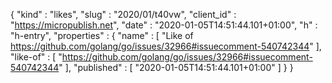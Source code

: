 {
  "kind" : "likes",
  "slug" : "2020/01/t40vw",
  "client_id" : "https://micropublish.net",
  "date" : "2020-01-05T14:51:44.101+01:00",
  "h" : "h-entry",
  "properties" : {
    "name" : [ "Like of https://github.com/golang/go/issues/32966#issuecomment-540742344" ],
    "like-of" : [ "https://github.com/golang/go/issues/32966#issuecomment-540742344" ],
    "published" : [ "2020-01-05T14:51:44.101+01:00" ]
  }
}

